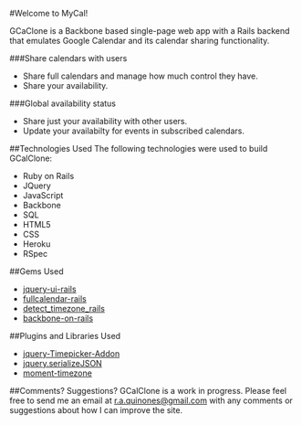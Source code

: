 #Welcome to MyCal!

GCaClone is a Backbone based single-page web app with a Rails backend that emulates Google Calendar and its calendar sharing functionality.

###Share calendars with users
* Share full calendars and manage how much control they have.
* Share your availability.

###Global availability status
* Share just your availability with other users.
* Update your availabilty for events in subscribed calendars.

##Technologies Used
The following technologies were used to build GCalClone:
* Ruby on Rails
* JQuery
* JavaScript
* Backbone
* SQL
* HTML5
* CSS
* Heroku
* RSpec

##Gems Used
* [jquery-ui-rails](https://github.com/joliss/jquery-ui-rails)
* [fullcalendar-rails](https://github.com/bokmann/fullcalendar-rails)
* [detect_timezone_rails](https://github.com/scottwater/detect_timezone_rails)
* [backbone-on-rails](https://github.com/meleyal/backbone-on-rails)

##Plugins and Libraries Used
* [jquery-Timepicker-Addon](https://github.com/trentrichardson/jQuery-Timepicker-Addon)
* [jquery.serializeJSON](https://github.com/marioizquierdo/jquery.serializeJSON)
* [moment-timezone](http://momentjs.com/)

##Comments? Suggestions?
GCalClone is a work in progress. Please feel free to send me an email at r.a.quinones@gmail.com with any comments or suggestions about how I can improve the site.

